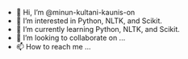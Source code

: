 - 👋 Hi, I’m @minun-kultani-kaunis-on
- 👀 I’m interested in Python, NLTK, and Scikit.
- 🌱 I’m currently learning Python, NLTK, and Scikit.
- 💞️ I’m looking to collaborate on ...
- 📫 How to reach me ...

<!---
minun-kultani-kaunis-on/minun-kultani-kaunis-on is a ✨ special ✨ repository because its `README.md` (this file) appears on your GitHub profile.
You can click the Preview link to take a look at your changes.
--->

